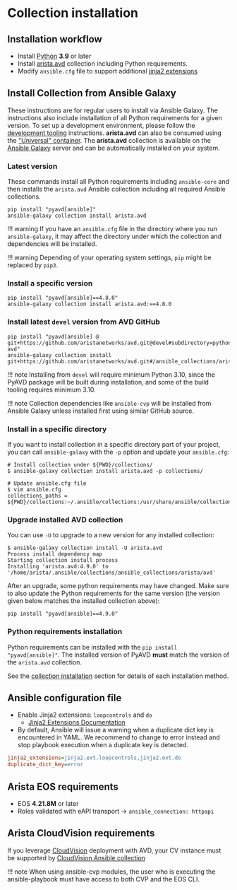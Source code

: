 <!--
  ~ Copyright (c) 2023-2024 Arista Networks, Inc.
  ~ Use of this source code is governed by the Apache License 2.0
  ~ that can be found in the LICENSE file.
  -->

# Collection installation

## Installation workflow

- Install [Python](https://www.python.org/downloads/) **3.9** or later
- Install [arista.avd](#install-collection-from-ansible-galaxy) collection including Python requirements.
- Modify `ansible.cfg` file to support additional [jinja2 extensions](#ansible-configuration-file)

## Install Collection from Ansible Galaxy

These instructions are for regular users to install via Ansible Galaxy.
The instructions also include installation of all Python requirements for a given version.
To set up a development environment, please follow the [development tooling](../contribution/development-tooling.md) instructions.
**arista.avd** can also be consumed using the ["Universal" container](../containers/overview.md#how-to-use-dev-containers).
The **arista.avd** collection is available on the [Ansible Galaxy](https://galaxy.ansible.com/arista/avd)
server and can be automatically installed on your system.

### Latest version

These commands install all Python requirements including `ansible-core` and then installs the `arista.avd` Ansible collection including
all required Ansible collections.

```shell
pip install "pyavd[ansible]"
ansible-galaxy collection install arista.avd
```

!!! warning
    If you have an `ansible.cfg` file in the directory where you run `ansible-galaxy`, it may affect the directory under which the collection and dependencies will be installed.

!!! warning
    Depending of your operating system settings, `pip` might be replaced by `pip3`.

### Install a specific version

```shell
pip install "pyavd[ansible]==4.8.0"
ansible-galaxy collection install arista.avd:==4.8.0
```

### Install latest `devel` version from AVD GitHub

```shell
pip install "pyavd[ansible] @ git+https://github.com/aristanetworks/avd.git@devel#subdirectory=python-avd"
ansible-galaxy collection install git+https://github.com/aristanetworks/avd.git#/ansible_collections/arista/avd/,devel
```

!!! note
    Installing from `devel` will require minimum Python 3.10, since the PyAVD package will be built during installation, and some
    of the build tooling requires minimum 3.10.

!!! note
    Collection dependencies like `ansible-cvp` will be installed from Ansible Galaxy unless installed first using similar GitHub source.

### Install in a specific directory

If you want to install collection in a specific directory part of your project, you can call `ansible-galaxy` with the `-p` option
and update your `ansible.cfg`:

```shell
# Install collection under ${PWD}/collections/
$ ansible-galaxy collection install arista.avd -p collections/

# Update ansible.cfg file
$ vim ansible.cfg
collections_paths = ${PWD}/collections:~/.ansible/collections:/usr/share/ansible/collections
```

### Upgrade installed AVD collection

You can use `-U` to upgrade to a new version for any installed collection:

```shell
$ ansible-galaxy collection install -U arista.avd
Process install dependency map
Starting collection install process
Installing 'arista.avd:4.9.0' to '/home/arista/.ansible/collections/ansible_collections/arista/avd'
```

After an upgrade, some python requirements may have changed. Make sure to also update the Python requirements for the same version (the version given below matches the installed collection above):

```shell
pip install "pyavd[ansible]==4.9.0"
```

### Python requirements installation

Python requirements can be installed with the `pip install "pyavd[ansible]"`.
The installed version of PyAVD **must** match the version of the `arista.avd` collection.

See the [collection installation](#install-collection-from-ansible-galaxy) section for details of each installation method.

## Ansible configuration file

- Enable Jinja2 extensions: `loopcontrols` and `do`
  - [Jinja2 Extensions Documentation](https://jinja.palletsprojects.com/extensions/)
- By default, Ansible will issue a warning when a duplicate dict key is encountered in YAML. We recommend to change to error instead and stop playbook execution when a duplicate key is detected.

```ini
jinja2_extensions=jinja2.ext.loopcontrols,jinja2.ext.do
duplicate_dict_key=error
```

## Arista EOS requirements

- EOS **4.21.8M** or later
- Roles validated with eAPI transport -> `ansible_connection: httpapi`

## Arista CloudVision requirements

If you leverage [CloudVision](https://www.arista.com/en/products/eos/eos-cloudvision) deployment with AVD, your CV instance must be supported by [CloudVision Ansible collection](https://cvp.avd.sh/)

!!! note
    When using ansible-cvp modules, the user who is executing the ansible-playbook must have access to both CVP and the EOS CLI.
